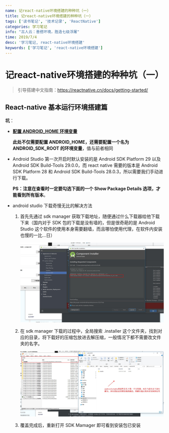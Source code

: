 ```yaml
---
name: 记react-native环境搭建的种种坑（一）
title: 记react-native环境搭建的种种坑（一）
tags: ['读书笔记', '技术记录', 'ReactNative']
categories: 学习笔记
info: "古人云：善搭环境，胜造七级浮屠"
time: 2019/7/4
desc: '学习笔记, react-native环境搭建'
keywords: ['学习笔记', 'react-native环境搭建']
---
```


# 记react-native环境搭建的种种坑（一）

>  引导搭建中文指南：https://reactnative.cn/docs/getting-started/

## React-native 基本运行环境搭建篇

**坑**：

- [**配置 ANDROID_HOME 环境变量**](https://reactnative.cn/docs/getting-started/#3-%E9%85%8D%E7%BD%AE-android-home-%E7%8E%AF%E5%A2%83%E5%8F%98%E9%87%8F)

  **此处不仅需要配置 ANDROID_HOME，还需要配置一个名为 ANDROID_SDK_ROOT 的环境变量**，值与前者相同

- Android Studio 第一次开启时默认安装的是 Android SDK Platform 29 以及 Android SDK Build-Tools 29.0.0，而 react native  需要的版本是 Android SDK Platform 28 和 Android SDK Build-Tools 28.0.3，所以需要我们手动进行下载。

  **PS：注意在查看时一定要勾选下面的一个 Show Package Details 选项，才能看到所有版本**。

- android studio 下载奇慢无比的解决方法

  1. 首先先通过 sdk manager 获取下载地址，随便通过什么下载器给他下载下来（国内对于 SDK 包的下载是没有墙的，但是很奇葩的是 Android Studio 这个软件的使用本身需要翻墙，而且哪怕使用代理，在软件内安装也慢的一比...日）

     ![Android-download1.jpg](./images/Android-download1.jpg)

  2. 在 sdk manager 下载的过程中，全局搜索 .installer 这个文件夹，找到对应的目录，将下载好的压缩包放进去解压缩，一般情况下都不需要改文件夹的名字。

     ![Android-download2.jpg](./images/Android-download2.jpg)

  3. 覆盖完成后，重新打开 SDK Mamager 即可看到安装包已安装

